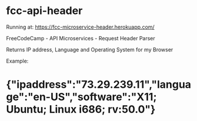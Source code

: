 # fcc-api-header

Running at: https://fcc-microservice-header.herokuapp.com/

FreeCodeCamp - API Microservices - Request Header Parser

Returns IP address, Language and Operating System for my Browser

Example:

{"ipaddress":"73.29.239.11","language":"en-US","software":"X11; Ubuntu; Linux i686; rv:50.0"}
=======
